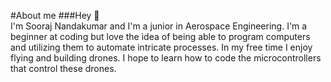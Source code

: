 #About me
###Hey :wave:	
I'm Sooraj Nandakumar and I'm a junior in Aerospace Engineering. I'm a beginner at coding but love the idea of being able to program computers and utilizing them to automate intricate processes. In my free time I enjoy flying and building drones. I hope to learn how to code the microcontrollers that control these drones. 
